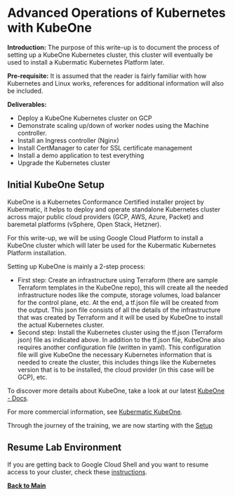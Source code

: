 # Advanced Operations of Kubernetes with KubeOne

**Introduction:** The purpose of this write-up is to document the process of setting up a KubeOne Kubernetes cluster, this cluster will eventually be used to install a Kubermatic Kubernetes Platform later.

**Pre-requisite:** It is assumed that the reader is fairly familiar with how Kubernetes and Linux works, references for additional information will also be included.

**Deliverables:**
 * Deploy a KubeOne Kubernetes cluster on GCP
 * Demonstrate scaling up/down of worker nodes using the Machine controller.
 * Install an Ingress controller (Nginx)
 * Install CertManager to cater for SSL certificate management
 * Install a demo application to test everything
 * Upgrade the Kubernetes cluster

## Initial KubeOne Setup

KubeOne is a Kubernetes Conformance Certified installer project by Kubermatic, it helps to deploy and operate standalone Kubernetes cluster across major public cloud providers (GCP, AWS, Azure, Packet) and baremetal platforms (vSphere, Open Stack, Hetzner).

For this write-up, we will be using Google Cloud Platform to install a KubeOne cluster which will later be used for the Kubermatic Kubernetes Platform installation.

Setting up KubeOne is mainly a 2-step process:
 * First step: Create an infrastructure using Terraform (there are sample Terraform templates in the KubeOne repo), this will create all the needed infrastructure nodes like the compute, storage volumes, load balancer for the control plane, etc. At the end, a tf.json file will be created from the output. This json file consists of all the details of the infrastructure that was created by Terraform and it will be used by KubeOne to install the actual Kubernetes cluster.
 * Second step: Install the Kubernetes cluster using the tf.json (Terraform json) file as indicated above. In addition to the tf.json file, KubeOne also requires another configuration file (written in yaml). This configuration file will give KubeOne the necessary Kubernetes information that is needed to create the cluster, this includes things like the Kubernetes version that is to be installed, the cloud provider (in this case will be GCP), etc.

To discover more details about KubeOne, take a look at our latest [KubeOne - Docs](https://docs.kubermatic.com/kubeone/master/).

For more commercial information, see [Kubermatic KubeOne](https://www.kubermatic.com/products/kubeone/).

Through the journey of the training, we are now starting with the [Setup](./00_setup/README.md)


## Resume Lab Environment
If you are getting back to Google Cloud Shell and you want to resume access to your cluster,
check these [instructions](00_setup/resume_lab.md).

[**Back to Main**](../README.md)